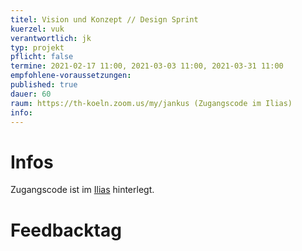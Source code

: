```yaml
---
titel: Vision und Konzept // Design Sprint
kuerzel: vuk
verantwortlich: jk
typ: projekt
pflicht: false
termine: 2021-02-17 11:00, 2021-03-03 11:00, 2021-03-31 11:00
empfohlene-voraussetzungen: 
published: true
dauer: 60
raum: https://th-koeln.zoom.us/my/jankus (Zugangscode im Ilias)
info: 
---
```


# Infos

Zugangscode ist im [Ilias](https://ilias.th-koeln.de/goto.php?target=fold_1658174&client_id=ILIAS_FH_Koeln) hinterlegt.

# Feedbacktag